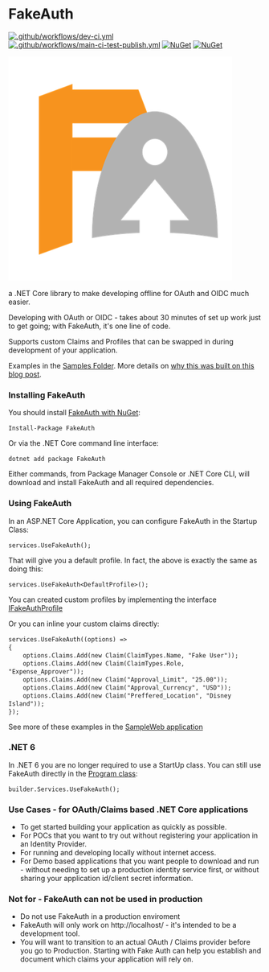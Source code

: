 # FakeAuth

[![.github/workflows/dev-ci.yml](https://github.com/calebjenkins/FakeAuth/actions/workflows/dev-ci.yml/badge.svg?branch=Develop)](https://github.com/calebjenkins/FakeAuth/actions/workflows/dev-ci.yml)
[![.github/workflows/main-ci-test-publish.yml](https://github.com/calebjenkins/FakeAuth/actions/workflows/main-ci-test-publish.yml/badge.svg?branch=main)](https://github.com/calebjenkins/FakeAuth/actions/workflows/main-ci-test-publish.yml)
[![NuGet](https://img.shields.io/nuget/dt/fakeauth.svg)](https://www.nuget.org/packages/fakeauth) 
[![NuGet](https://img.shields.io/nuget/vpre/fakeauth.svg)](https://www.nuget.org/packages/fakeauth)


![FakeAuth Logo](./assets/logo/FakeAuth_med.png "FakeAuth - for simple oAuth .NET 6 development")

a .NET Core library to make developing offline for OAuth and OIDC much easier. 

Developing with OAuth or OIDC - takes about 30 minutes of set up work just to get going; with FakeAuth, it's one line of code.  

Supports custom Claims and Profiles that can be swapped in during development of your application. 

Examples in the [Samples Folder](https://github.com/calebjenkins/FakeAuth/tree/main/Samples).    More details on [why this was built on this blog post](https://developingux.com/introducing-fakeauth/).

### Installing FakeAuth

You should install [FakeAuth with NuGet](https://www.nuget.org/packages/FakeAuth):

    Install-Package FakeAuth
    
Or via the .NET Core command line interface:

    dotnet add package FakeAuth

Either commands, from Package Manager Console or .NET Core CLI, will download and install FakeAuth and all required dependencies.

### Using FakeAuth

In an ASP.NET Core Application, you can configure FakeAuth in the Startup Class:

    services.UseFakeAuth();

That will give you a default profile. In fact, the above is exactly the same as doing this:

    services.UseFakeAuth<DefaultProfile>();

You can created custom profiles by implementing the interface [IFakeAuthProfile](https://github.com/calebjenkins/FakeAuth/blob/main/src/FakeAuth/Profiles/IFakeAuthProfile.cs)

Or you can inline your custom claims directly:

    services.UseFakeAuth((options) =>
    {
		options.Claims.Add(new Claim(ClaimTypes.Name, "Fake User"));
		options.Claims.Add(new Claim(ClaimTypes.Role, "Expense_Approver"));
		options.Claims.Add(new Claim("Approval_Limit", "25.00"));
		options.Claims.Add(new Claim("Approval_Currency", "USD"));
		options.Claims.Add(new Claim("Preffered_Location", "Disney Island"));
	});

See more of these examples in the [SampleWeb application](https://github.com/calebjenkins/FakeAuth/tree/main/Samples/FakeAuth.SampleWeb)

### .NET 6

In .NET 6 you are no longer required to use a StartUp class. You can still use FakeAuth directly in the [Program class](https://github.com/calebjenkins/FakeAuth/blob/main/Samples/nuget.SampleWeb6.0/Program.cs):

    builder.Services.UseFakeAuth();

### Use Cases - for OAuth/Claims based .NET Core applications

- To get started building your application as quickly as possible.
- For POCs that you want to try out without registering your application in an Identity Provider.
- For running and developing locally without internet access.
- For Demo based applications that you want people to download and run - without needing to set up a production identity service first, or without sharing your application id/client secret information. 

### Not for - FakeAuth can not be used in production
- Do not use FakeAuth in a production enviroment
- FakeAuth will only work on http://localhost/ - it's intended to be a development tool.
- You will want to transition to an actual OAuth / Claims provider before you go to Production. Starting with Fake Auth can help you establish and document which claims your application will rely on. 



